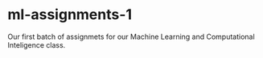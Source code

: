 # ml-assignments-1

Our first batch of assignmets for our Machine Learning and Computational Inteligence class.
